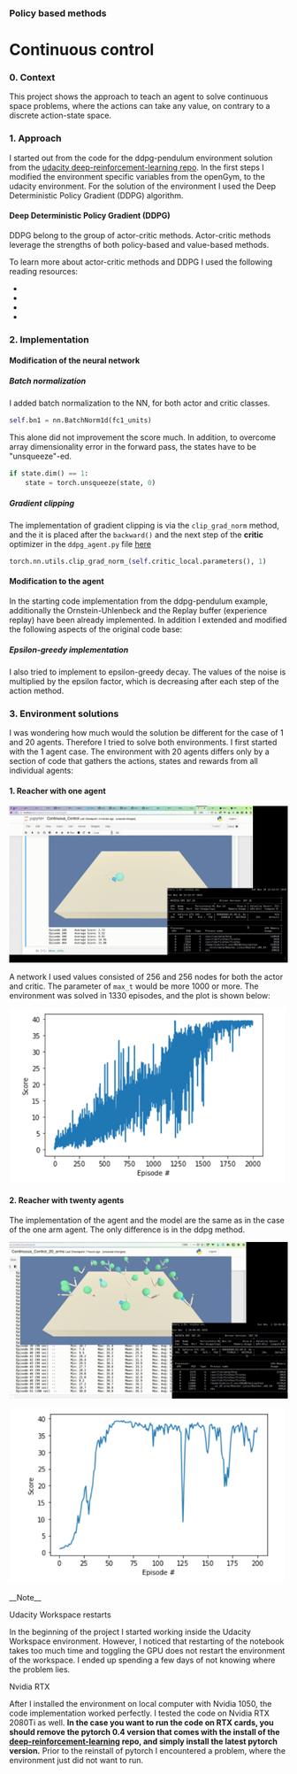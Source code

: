 ### Policy based methods
# Continuous control

### 0. Context

This project shows the approach to teach an agent to solve continuous space problems, where the actions can take any value, on contrary to a discrete action-state space.

### 1. Approach

I started out from the code for the ddpg-pendulum environment solution from the [udacity deep-reinforcement-learning repo](https://github.com/udacity/deep-reinforcement-learning/tree/master/ddpg-pendulum).
In the first steps I modified the environment specific variables from the openGym, to the udacity environment. For the solution of the environment I used the Deep Deterministic Policy Gradient (DDPG) algorithm.


#### Deep Deterministic Policy Gradient (DDPG)

DDPG belong to the group of actor-critic methods. Actor-critic methods leverage the strengths of both policy-based and value-based methods.

To learn more about actor-critic methods and DDPG I used the following reading resources:

- []()
- []()
- []()
- []()


### 2. Implementation
#### Modification of the neural network

##### Batch normalization
I added batch normalization to the NN, for both actor and critic classes.

```python
self.bn1 = nn.BatchNorm1d(fc1_units)
```

This alone did not improvement the score much. In addition, to overcome array dimensionality error in the forward pass, the states have to be "unsqueeze"-ed.
```python
if state.dim() == 1:
	state = torch.unsqueeze(state, 0)
```

##### Gradient clipping
The implementation of gradient clipping is via the `clip_grad_norm` method, and the it is placed after the `backward()` and the next step of the __critic__ optimizer in the `ddpg_agent.py` file [here](https://github.com/bkocis/DRLND_Pr_2_Continuous_Control/blob/master/ddpg_agent_Copy2.py#L119)

```python
torch.nn.utils.clip_grad_norm_(self.critic_local.parameters(), 1)
```

#### Modification to the agent

In the starting code implementation from the ddpg-pendulum example, additionally the Ornstein-Uhlenbeck and the Replay buffer (experience replay) have been already implemented. In addition I extended and modified the following aspects of the original code base:

##### Epsilon-greedy implementation

I also tried to implement to epsilon-greedy decay. The values of the noise is multiplied by the epsilon factor, which is decreasing after each step of the action method.




### 3. Environment solutions

I was wondering how much would the solution be different for the case of 1 and 20 agents. Therefore I tried to solve both environments. I first started with the 1 agent case. The environment with 20 agents differs only by a section of code that gathers the actions, states and rewards from all individual agents:



#### 1. Reacher with one agent



![Reacher One arm](assets/reacher_one_arm.gif)

A network I used values consisted of 256 and 256 nodes for both the actor and critic. The parameter of `max_t` would be more 1000 or more. The environment was solved in 1330 episodes, and the plot is shown below:

<img src="assets/solution_1_arm.png" width=500>



#### 2. Reacher with __twenty agents__

The implementation of the agent and the model are the same as in the case of the one arm agent. The only difference is in the ddpg method.

![Reacher one arm](assets/reacher_20_arm.gif)

<img src="assets/solution_20_arms.png" width=500>


<br>
<br>
__Note__

Udacity Workspace restarts

In the beginning of the project I started working inside the Udacity Workspace environment. However, I noticed that restarting of the notebook takes too much time and toggling the GPU does not restart the environment of the workspace. I ended up spending a few days of not knowing where the problem lies.

Nvidia RTX

After I installed the environment on local computer with Nvidia 1050, the code implementation worked perfectly. I tested the code on Nvidia RTX 2080Ti as well. __In the case you  want to run the code on RTX cards, you should remove the pytorch 0.4 version that comes with the install of the [deep-reinforcement-learning](https://github.com/udacity/deep-reinforcement-learning) repo, and simply install the latest pytorch version.__ Prior to the reinstall of pytorch I encountered a problem, where the environment just did not want to run.
